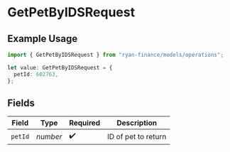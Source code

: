 # GetPetByIDSRequest

## Example Usage

```typescript
import { GetPetByIDSRequest } from "ryan-finance/models/operations";

let value: GetPetByIDSRequest = {
  petId: 602763,
};
```

## Fields

| Field               | Type                | Required            | Description         |
| ------------------- | ------------------- | ------------------- | ------------------- |
| `petId`             | *number*            | :heavy_check_mark:  | ID of pet to return |